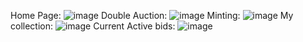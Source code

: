Home Page:
![image](https://github.com/user-attachments/assets/41b925b2-8edf-42f6-b5ab-92f4a7d510af)
Double Auction:
![image](https://github.com/user-attachments/assets/c6cc2c4a-7e11-4fa6-94e2-a39ddde39532)
Minting:
![image](https://github.com/user-attachments/assets/d12a4ea1-692b-4e51-891b-24bb44c64bf8)
My collection:
![image](https://github.com/user-attachments/assets/ce10f1a6-8026-47f3-8937-651785675662)
Current Active bids:
![image](https://github.com/user-attachments/assets/39fd16e3-78e6-4e7d-b4cc-b1e126c651f1)
 
